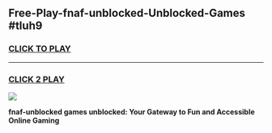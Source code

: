 
## Free-Play-fnaf-unblocked-Unblocked-Games #tluh9
<h3>
<a href="https://news.freeplayer.one?title=fnaf-unblocked&ref=8M">CLICK TO PLAY</a></h3>
<hr>

<h3>
<a href="https://news.freeplayer.one?title=fnaf-unblocked&ref=8M">CLICK 2 PLAY</a>
  
</h3>

<a href="https://news.freeplayer.one?title=fnaf-unblocked&ref=8M"><img src="https://clearcache.store/games.png"></a>


**fnaf-unblocked games unblocked: Your Gateway to Fun and Accessible Online Gaming**
